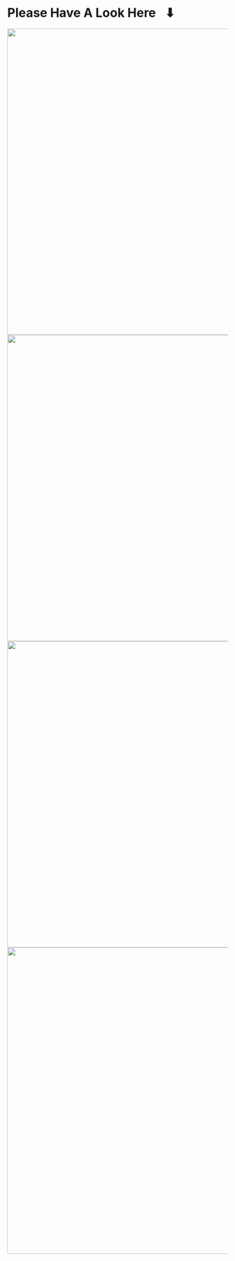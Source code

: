 # Please Have A Look Here⠀⬇

<img src="https://i.imgur.com/Ip4bHoI.png" width="700">
<img src="https://i.imgur.com/ET0LgvS.png" width="700">
<img src="https://i.imgur.com/jZY0c1Q.png" width="700">
<img src="https://i.imgur.com/dKDudv9.png" width="700">

